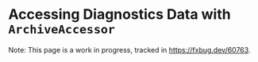# Accessing Diagnostics Data with `ArchiveAccessor`

Note: This page is a work in progress, tracked in https://fxbug.dev/60763.
